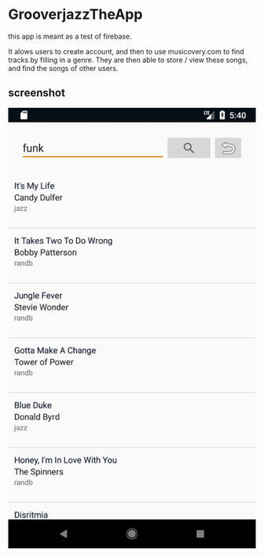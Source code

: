 # GrooverjazzTheApp

this app is meant as a test of firebase. 

It alows users to create account, and then to use musicovery.com to find tracks by filling in a genre. 
They are then able to store / view these songs, and find the songs of other users. 

## screenshot

![screenshot](https://github.com/josfeenstra/GrooverjazzTheApp/blob/master/device-2017-12-15-114221.png?raw=true)

